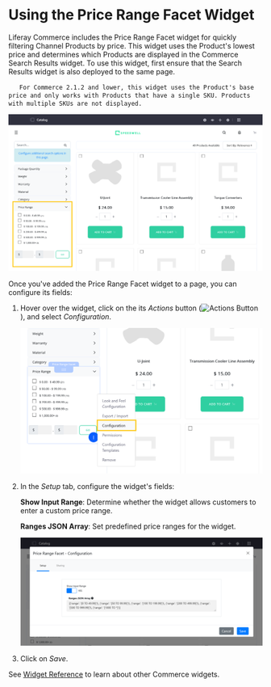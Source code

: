 # Using the Price Range Facet Widget

Liferay Commerce includes the Price Range Facet widget for quickly filtering Channel Products by price. This widget uses the Product's lowest price and determines which Products are displayed in the Commerce Search Results widget. To use this widget, first ensure that the Search Results widget is also deployed to the same page. <!--This is true once BPR-58520 is merged to 7.3.x; until then, the following admonition is also true of 7.3.x-->

```note::
   For Commerce 2.1.2 and lower, this widget uses the Product's base price and only works with Products that have a single SKU. Products with multiple SKUs are not displayed.
```

![Use the Price Range Facet widget to filter Channel Products by price.](using-the-price-range-facet-widget/images/01.png)

Once you've added the Price Range Facet widget to a page, you can configure its fields:

1. Hover over the widget, click on the its *Actions* button (![Actions Button](../../images/icon-actions.png)), and select *Configuration*.

   ![Configure the widget.](./using-the-price-range-facet-widget/images/02.png)

1. In the *Setup* tab, configure the widget's fields:

   **Show Input Range**: Determine whether the widget allows customers to enter a custom price range.

   **Ranges JSON Array**: Set predefined price ranges for the widget.

   ![Configure the widget's fields in the Setup tab.](using-the-price-range-facet-widget/images/03.png)

1. Click on *Save*.

See [Widget Reference](../widget-reference.md) to learn about other Commerce widgets.
